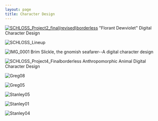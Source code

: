 ```yaml
---
layout: page
title: Character Design
---
```


[![SCHLOSS_Project2_final(revised)borderless](https://github.com/patchschloss/patchschloss.github.io/assets/14957489/08bdc07f-0c3d-4ff6-99a5-4e64d375d39f "Florant Dewviolet Digital Character Design")](https://patrickschloss.art/florant/)
"Florant Dewviolet" Digital Character Design

![SCHLOSS_Lineup](https://github.com/patchschloss/patchschloss.github.io/assets/14957489/38b90dee-bf41-4f4e-8bc5-bef838a824c7)

![IMG_0001](https://github.com/user-attachments/assets/8d2677e2-208b-4378-9cd2-c3e3c6e85259)
Brim Slickle, the gnomish seafarer--A digital character design

![SCHLOSS_Project4_Finalborderless](https://github.com/patchschloss/patchschloss.github.io/assets/14957489/f72455be-e905-4c2d-b22f-38d7192d0b10)
Anthropomorphic Animal Digital Character Design

![Greg08](https://github.com/patchschloss/patchschloss.github.io/assets/14957489/190777e7-5e96-4067-bd3e-25a8a2c9c6e4)

![Greg05](https://github.com/patchschloss/patchschloss.github.io/assets/14957489/6197d6e1-cbc5-4655-80c8-c236e84db7c9)

![Stanley05](https://github.com/patchschloss/patchschloss.github.io/assets/14957489/501fde5f-dcde-4e1a-b262-44e36704e89a)

![Stanley01](https://github.com/patchschloss/patchschloss.github.io/assets/14957489/30e07df2-8e90-4f39-b7d3-231acf335afa)

![Stanley04](https://github.com/patchschloss/patchschloss.github.io/assets/14957489/819fdaee-df4b-4ed3-bf64-bba1c7ff3163)
